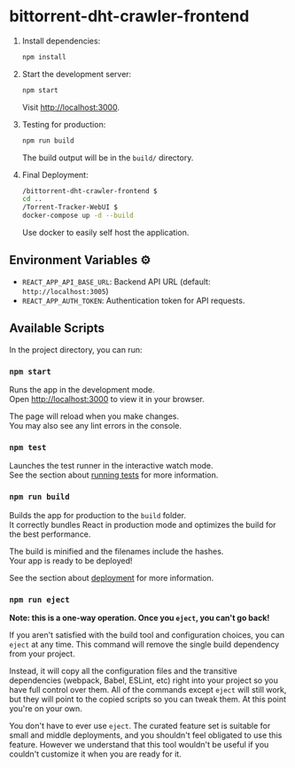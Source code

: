 # bittorrent-dht-crawler-frontend

1. Install dependencies:
   ```bash
   npm install
   ```

2. Start the development server:
   ```bash
   npm start
   ```

   Visit [http://localhost:3000](http://localhost:3000).

3. Testing for production:
   ```bash
   npm run build
   ```

   The build output will be in the `build/` directory.

4. Final Deployment:
   ```bash
   /bittorrent-dht-crawler-frontend $
   cd ..
   /Torrent-Tracker-WebUI $
   docker-compose up -d --build
   ```

   Use docker to easily self host the application.

## Environment Variables ⚙️

- `REACT_APP_API_BASE_URL`: Backend API URL (default: `http://localhost:3005`)
- `REACT_APP_AUTH_TOKEN`: Authentication token for API requests.

## Available Scripts

In the project directory, you can run:

### `npm start`

Runs the app in the development mode.\
Open [http://localhost:3000](http://localhost:3000) to view it in your browser.

The page will reload when you make changes.\
You may also see any lint errors in the console.

### `npm test`

Launches the test runner in the interactive watch mode.\
See the section about [running tests](https://facebook.github.io/create-react-app/docs/running-tests) for more information.

### `npm run build`

Builds the app for production to the `build` folder.\
It correctly bundles React in production mode and optimizes the build for the best performance.

The build is minified and the filenames include the hashes.\
Your app is ready to be deployed!

See the section about [deployment](https://facebook.github.io/create-react-app/docs/deployment) for more information.

### `npm run eject`

**Note: this is a one-way operation. Once you `eject`, you can't go back!**

If you aren't satisfied with the build tool and configuration choices, you can `eject` at any time. This command will remove the single build dependency from your project.

Instead, it will copy all the configuration files and the transitive dependencies (webpack, Babel, ESLint, etc) right into your project so you have full control over them. All of the commands except `eject` will still work, but they will point to the copied scripts so you can tweak them. At this point you're on your own.

You don't have to ever use `eject`. The curated feature set is suitable for small and middle deployments, and you shouldn't feel obligated to use this feature. However we understand that this tool wouldn't be useful if you couldn't customize it when you are ready for it.